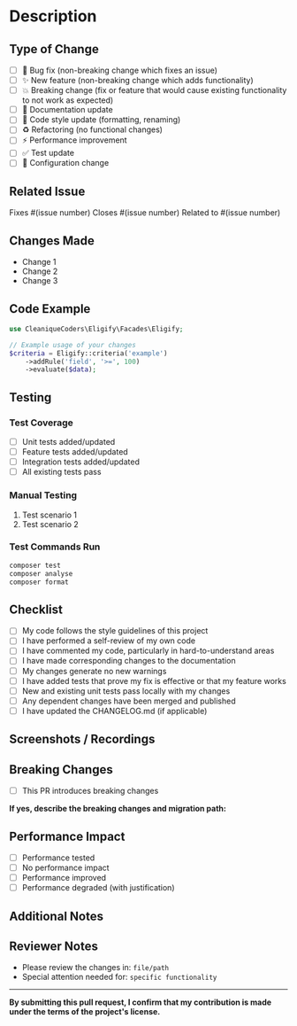 # Description

<!-- Provide a brief description of the changes in this PR -->

## Type of Change

<!-- Mark the relevant option with an 'x' -->

- [ ] 🐛 Bug fix (non-breaking change which fixes an issue)
- [ ] ✨ New feature (non-breaking change which adds functionality)
- [ ] 💥 Breaking change (fix or feature that would cause existing functionality to not work as expected)
- [ ] 📝 Documentation update
- [ ] 🎨 Code style update (formatting, renaming)
- [ ] ♻️ Refactoring (no functional changes)
- [ ] ⚡ Performance improvement
- [ ] ✅ Test update
- [ ] 🔧 Configuration change

## Related Issue

<!-- Link to the issue this PR addresses -->

Fixes #(issue number)
Closes #(issue number)
Related to #(issue number)

## Changes Made

<!-- Provide a detailed list of changes -->

- Change 1
- Change 2
- Change 3

## Code Example

<!-- If applicable, show how the new feature works -->

```php
use CleaniqueCoders\Eligify\Facades\Eligify;

// Example usage of your changes
$criteria = Eligify::criteria('example')
    ->addRule('field', '>=', 100)
    ->evaluate($data);
```

## Testing

<!-- Describe the tests you ran to verify your changes -->

### Test Coverage

- [ ] Unit tests added/updated
- [ ] Feature tests added/updated
- [ ] Integration tests added/updated
- [ ] All existing tests pass

### Manual Testing

<!-- Describe any manual testing performed -->

1. Test scenario 1
2. Test scenario 2

### Test Commands Run

```bash
composer test
composer analyse
composer format
```

## Checklist

<!-- Mark completed items with an 'x' -->

- [ ] My code follows the style guidelines of this project
- [ ] I have performed a self-review of my own code
- [ ] I have commented my code, particularly in hard-to-understand areas
- [ ] I have made corresponding changes to the documentation
- [ ] My changes generate no new warnings
- [ ] I have added tests that prove my fix is effective or that my feature works
- [ ] New and existing unit tests pass locally with my changes
- [ ] Any dependent changes have been merged and published
- [ ] I have updated the CHANGELOG.md (if applicable)

## Screenshots / Recordings

<!-- If applicable, add screenshots or recordings to help explain your changes -->

## Breaking Changes

<!-- If this introduces breaking changes, describe them here -->

- [ ] This PR introduces breaking changes

**If yes, describe the breaking changes and migration path:**

<!-- Describe what breaks and how users should migrate -->

## Performance Impact

<!-- Describe any performance implications -->

- [ ] Performance tested
- [ ] No performance impact
- [ ] Performance improved
- [ ] Performance degraded (with justification)

## Additional Notes

<!-- Add any additional notes, concerns, or context for reviewers -->

## Reviewer Notes

<!-- For reviewers: areas to pay special attention to -->

- Please review the changes in: `file/path`
- Special attention needed for: `specific functionality`

---

**By submitting this pull request, I confirm that my contribution is made under the terms of the project's license.**
